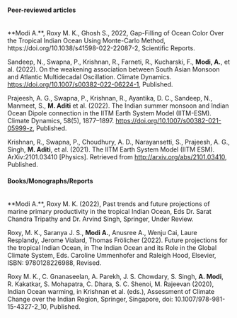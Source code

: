 #### **Peer-reviewed articles**
<br>
**Modi A.**, Roxy M. K., Ghosh S., 2022, Gap-Filling of Ocean Color Over the Tropical Indian Ocean Using Monte-Carlo Method, https://doi.org/10.1038/s41598-022-22087-2, Scientific Reports. 

Sandeep, N., Swapna, P., Krishnan, R., Farneti, R., Kucharski, F., **Modi, A.**, et al. (2022). On the weakening association between South Asian Monsoon and Atlantic Multidecadal Oscillation. Climate Dynamics. https://doi.org/10.1007/s00382-022-06224-1, Published.

Prajeesh, A. G., Swapna, P., Krishnan, R., Ayantika, D. C., Sandeep, N., Manmeet, S., **M. Aditi** et al. (2022). The Indian summer monsoon and Indian Ocean Dipole connection in the IITM Earth System Model (IITM-ESM). Climate Dynamics, 58(5), 1877–1897. https://doi.org/10.1007/s00382-021-05999-z, Published.  

Krishnan, R., Swapna, P., Choudhury, A. D., Narayansetti, S., Prajeesh, A. G., Singh, **M. Aditi**, et al. (2021). The IITM Earth System Model (IITM ESM). ArXiv:2101.03410 [Physics]. Retrieved from http://arxiv.org/abs/2101.03410, Published. 


#### **Books/Monographs/Reports** 
<br>
**Modi A.**, Roxy M. K. (2022), Past trends and future projections of marine primary productivity in the tropical Indian Ocean, Eds Dr. Sarat Chandra Tripathy and Dr. Arvind Singh, Springer, Under Review.      

Roxy, M. K., Saranya J. S., **Modi A.**, Anusree A., Wenju Cai, Laure Resplandy, Jerome Vialard, Thomas Frölicher (2022). Future projections for the tropical Indian Ocean, in The Indian Ocean and its Role in the Global Climate System, Eds. Caroline Ummenhofer and Raleigh Hood, Elsevier, ISBN: 9780128226988, Revised.

Roxy M. K., C. Gnanaseelan, A. Parekh, J. S. Chowdary, S. Singh, **A. Modi**, R. Kakatkar, S. Mohapatra, C. Dhara, S. C. Shenoi, M. Rajeevan (2020), Indian Ocean warming, in Krishnan et al. (eds.), Assessment of Climate Change over the Indian Region, Springer, Singapore, doi: 10.1007/978-981-15-4327-2_10, Published.
